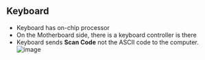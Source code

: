 ## Keyboard
- Keyboard has on-chip processor
- On the Motherboard side, there is a keyboard controller is there
- Keyboard sends **Scan Code** not the ASCII code to the computer.
![image](https://github.com/user-attachments/assets/2bef60f9-8b57-44eb-9cc6-7bcbea5544da)
